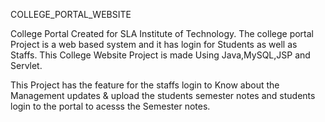 COLLEGE_PORTAL_WEBSITE

College Portal Created for SLA Institute of Technology.
The college portal Project is a web based system and it has login for Students as well as Staffs. 
This College Website Project is made Using Java,MySQL,JSP and Servlet. 

This Project has the feature for the staffs login to Know about the Management updates & 
upload the students semester notes and students login to the portal to acesss the Semester notes.

